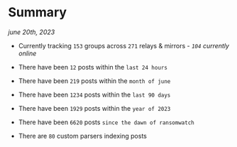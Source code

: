 
# Summary
_june 20th, 2023_

- Currently tracking `153` groups across `271` relays & mirrors - _`104` currently online_

- There have been `12` posts within the `last 24 hours`

- There have been `219` posts within the `month of june`

- There have been `1234` posts within the `last 90 days`

- There have been `1929` posts within the `year of 2023`

- There have been `6620` posts `since the dawn of ransomwatch`

- There are `80` custom parsers indexing posts

